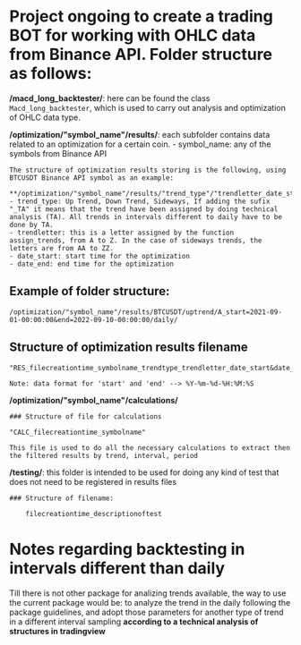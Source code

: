 # Project ongoing to create a trading BOT for working with OHLC data from Binance API. Folder structure as follows:

**/macd_long_backtester/**: here can be found the class `Macd_long_backtester`, which is used to carry out analysis and optimization of OHLC data type.

**/optimization/"symbol_name"/results/**: each subfolder contains data related to an optimization for a certain coin. - symbol_name: any of the symbols from Binance API

    The structure of optimization results storing is the following, using BTCUSDT Binance API symbol as an example:

    **/optimization/"symbol_name"/results/"trend_type"/"trendletter_date_start&date_end"/"interval"/**"filename"
    - trend_type: Up Trend, Down Trend, Sideways, If adding the sufix "_TA" it means that the trend have been assigned by doing technical analysis (TA). All trends in intervals different to daily have to be done by TA.
    - trendletter: this is a letter assigned by the function assign_trends, from A to Z. In the case of sideways trends, the letters are from AA to ZZ.
    - date_start: start time for the optimization
    - date_end: end time for the optimization

## Example of folder structure:

    /optimization/"symbol_name"/results/BTCUSDT/uptrend/A_start=2021-09-01-00:00:00&end=2022-09-10-00:00:00/daily/

## Structure of optimization results filename

    "RES_filecreationtime_symbolname_trendtype_trendletter_date_start&date_end_interval

    Note: data format for 'start' and 'end' --> %Y-%m-%d-%H:%M:%S

**/optimization/"symbol_name"/calculations/**

    ### Structure of file for calculations

    "CALC_filecreationtime_symbolname"

    This file is used to do all the necessary calculations to extract then the filtered results by trend, interval, period

**/testing/**: this folder is intended to be used for doing any kind of test that does not need to be registered in results files

    ### Structure of filename:

        filecreationtime_descriptionoftest

# Notes regarding backtesting in intervals different than daily

Till there is not other package for analizing trends available, the way to use the current package would be: to analyze
the trend in the daily following the package guidelines, and adopt those parameters for another type of trend in a different interval sampling **according to a technical analysis of structures in tradingview**

